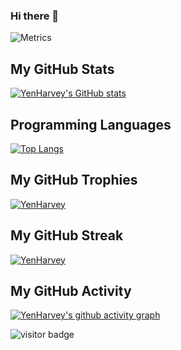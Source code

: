 ### Hi there 👋

![Metrics](https://metrics.lecoq.io/Yenharvey?template=classic&lines=1&base=header%2C%20activity%2C%20community%2C%20repositories%2C%20metadata&base.indepth=false&base.hireable=false&base.skip=false&lines=false&lines.sections=base&lines.repositories.limit=4&lines.history.limit=1&lines.delay=0&config.timezone=Asia%2FHong_Kong)
<!--
**YenHarvey/YenHarvey** is a ✨ _special_ ✨ repository because its `README.md` (this file) appears on your GitHub profile.

Here are some ideas to get you started:

- 🔭 I’m currently working on ...
- 🌱 I’m currently learning ...
- 👯 I’m looking to collaborate on ...
- 🤔 I’m looking for help with ...
- 💬 Ask me about ...
- 📫 How to reach me: ...
- 😄 Pronouns: ...
- ⚡ Fun fact: ...
-->

## My GitHub Stats

[![YenHarvey's GitHub stats](https://github-readme-stats.vercel.app/api?username=YenHarvey)](https://github.com/anuraghazra/github-readme-stats)

## Programming Languages

[![Top Langs](https://github-readme-stats.vercel.app/api/top-langs/?username=YenHarvey&layout=compact)](https://github.com/anuraghazra/github-readme-stats)

## My GitHub Trophies

[![YenHarvey](https://github-profile-trophy.vercel.app/?username=YenHarvey&row=2&column=3)](https://github.com/ryo-ma/github-profile-trophy)

## My GitHub Streak

[![YenHarvey](https://github-readme-streak-stats.herokuapp.com/?user=YenHarvey)](https://git.io/streak-stats)

## My GitHub Activity

[![YenHarvey's github activity graph](https://github-readme-activity-graph.vercel.app/graph?username=YenHarvey&theme=github)](https://github.com/ashutosh00710/github-readme-activity-graph)

![visitor badge](https://visitor-badge.glitch.me/badge?page_id=YenHarvey.visitor-badge)
